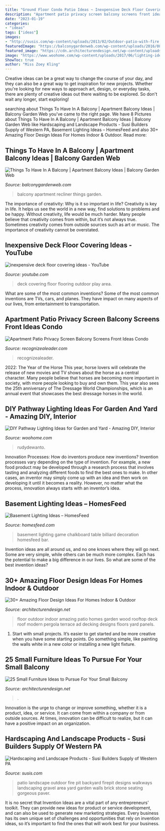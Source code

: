 ```yaml
---
title: "Ground Floor Condo Patio Ideas ~ Inexpensive Deck Floor Covering Ideas"
description: "Apartment patio privacy screen balcony screens front ideas condo"
date: "2023-01-19"
categories:
- "ideas"
tags: ["ideas"]
images:
- "http://susis.com/wp-content/uploads/2013/02/Outdoor-patio-with-fire.jpg"
featuredImage: "https://balconygardenweb.com/wp-content/uploads/2016/08/recliner.jpg"
featured_image: "https://cdn.architecturendesign.net/wp-content/uploads/2016/05/AD-Small-Furniture-Ideas-to-Pursue-For-Your-Small-Balcony-01.jpg"
image: "https://www.woohome.com/wp-content/uploads/2017/06/lighting-ideas-for-pathway-5.jpg"
ShowToc: true
author: "Miss Zoey Kling"
---
```



Creative ideas can be a great way to change the course of your day, and they can also be a great way to get inspiration for new projects. Whether you're looking for new ways to approach art, design, or everyday tasks, there are plenty of creative ideas out there waiting to be explored. So don't wait any longer, start exploring!

	

		
searching about Things To Have In A Balcony | Apartment Balcony Ideas | Balcony Garden Web you've came to the right page. We have 8 Pictures about Things To Have In A Balcony | Apartment Balcony Ideas | Balcony Garden Web like Hardscaping and Landscape Products - Susi Builders Supply of Western PA, Basement Lighting Ideas – HomesFeed and also 30+ Amazing Floor Design Ideas For Homes Indoor &amp; Outdoor. Read more:
		
    
## Things To Have In A Balcony | Apartment Balcony Ideas | Balcony Garden Web

<img loading=lazy src="https://balconygardenweb.com/wp-content/uploads/2016/08/recliner.jpg" onerror="this.onerror=null;this.src='https://tse3.mm.bing.net/th?id=OIP.2uGfdDAsurPxuz2pah_p4AHaLI&amp;pid=15.1';" alt="Things To Have In A Balcony | Apartment Balcony Ideas | Balcony Garden Web">

_Source: balconygardenweb.com_

>balcony apartment recliner things garden. 

	

The importance of creativity: Why is it so important in life?
Creativity is key in life. It helps us see the world in a new way, find solutions to problems and be happy. Without creativity, life would be much harder. Many people believe that creativity comes from within, but it’s not always true. Sometimes creativity comes from outside sources such as art or music. The importance of creativity cannot be overstated.

    
## Inexpensive Deck Floor Covering Ideas - YouTube

<img loading=lazy src="https://i.ytimg.com/vi/BwLY_bjRz48/hqdefault.jpg" onerror="this.onerror=null;this.src='https://tse3.mm.bing.net/th?id=OIP.JYD2RA0HoGzRVSDUZq71dgHaFj&amp;pid=15.1';" alt="inexpensive deck floor covering ideas - YouTube">

_Source: youtube.com_

>deck covering floor flooring outdoor play area. 

	

What are some of the most common inventions?
Some of the most common inventions are TVs, cars, and planes. They have impact on many aspects of our lives, from entertainment to transportation.

    
## Apartment Patio Privacy Screen Balcony Screens Front Ideas Condo

<img loading=lazy src="http://www.recognizealeader.com/bigbox/ap/balcony-privacy-screens-apartment_outdoor-patio-and-backyard.jpg" onerror="this.onerror=null;this.src='https://tse2.mm.bing.net/th?id=OIP.4Mbi7dbUxtCtaLzQMq6eNQHaJ4&amp;pid=15.1';" alt="Apartment Patio Privacy Screen Balcony Screens Front Ideas Condo">

_Source: recognizealeader.com_

>recognizealeader. 

	

2022: The Year of the Horse
This year, horse lovers will celebrate the release of new movies and TV shows about the horse as a central character. Many people believe that horses are becoming more important in society, with more people looking to buy and own them. This year also sees the 25th anniversary of The Dressage World Championships, which is an annual event that showcases the best dressage horses in the world.

    
## DIY Pathway Lighting Ideas For Garden And Yard - Amazing DIY, Interior

<img loading=lazy src="https://www.woohome.com/wp-content/uploads/2017/06/lighting-ideas-for-pathway-5.jpg" onerror="this.onerror=null;this.src='https://tse1.mm.bing.net/th?id=OIP.QQwowaMz6WvOJzUkQPIcPAHaJ4&amp;pid=15.1';" alt="DIY Pathway Lighting Ideas for Garden and Yard - Amazing DIY, Interior">

_Source: woohome.com_

>rudydewanto. 

	

Innovation Processes: How do inventors produce new inventions?
Invention processes vary depending on the type of invention. For example, a new food product may be developed through a research process that involves tasting and analyzing different foods to find the best ones to make. In other cases, an inventor may simply come up with an idea and then work on developing it until it becomes a reality. However, no matter what the process, innovation always starts with an inventor’s idea.

    
## Basement Lighting Ideas – HomesFeed

<img loading=lazy src="https://homesfeed.com/wp-content/uploads/2015/08/Combined-basement-lighting-idea-for-basement-game-room-with-a-billiard-table-yard-chalkboard-wall-decoration-and-floating-shelf-for-organizing-some-decorative-items.jpg" onerror="this.onerror=null;this.src='https://tse1.mm.bing.net/th?id=OIP.cB7AQpZ_WoxigaozXQx0AQHaLH&amp;pid=15.1';" alt="Basement Lighting Ideas – HomesFeed">

_Source: homesfeed.com_

>basement lighting game chalkboard table billiard decoration homesfeed bar. 

	

Invention ideas are all around us, and no one knows where they will go next. Some are very simple, while others can be much more complex. Each has the potential to make a big difference in our lives. So what are some of the best invention ideas?

    
## 30+ Amazing Floor Design Ideas For Homes Indoor &amp; Outdoor

<img loading=lazy src="http://cdn.architecturendesign.net/wp-content/uploads/2015/08/AD-Indoor-Outdoor-Floor-Design-Ideas-18.jpg" onerror="this.onerror=null;this.src='https://tse1.mm.bing.net/th?id=OIP.BA0jSVnsl30aRMQOLI0PagHaJY&amp;pid=15.1';" alt="30+ Amazing Floor Design Ideas For Homes Indoor &amp; Outdoor">

_Source: architecturendesign.net_

>floor outdoor indoor amazing patio homes garden wood rooftop deck roof modern pergola terrace ad decking designs floors yard panels. 

	

1. Start with small projects. It’s easier to get started and be more creative when you have some starting points. Do something simple, like painting the walls white in a new color or installing a new light fixture. 

    
## 25 Small Furniture Ideas To Pursue For Your Small Balcony

<img loading=lazy src="https://cdn.architecturendesign.net/wp-content/uploads/2016/05/AD-Small-Furniture-Ideas-to-Pursue-For-Your-Small-Balcony-01.jpg" onerror="this.onerror=null;this.src='https://tse4.mm.bing.net/th?id=OIP.OJ8U2r8CVhnHqIqnUiO4YQHaJ4&amp;pid=15.1';" alt="25 Small Furniture Ideas to Pursue For Your Small Balcony">

_Source: architecturendesign.net_

>. 

	

Innovation is the urge to change or improve something, whether it is a product, idea, or service. It can come from within a company or from outside sources. At times, innovation can be difficult to realize, but it can have a positive impact on an organization.

    
## Hardscaping And Landscape Products - Susi Builders Supply Of Western PA

<img loading=lazy src="http://susis.com/wp-content/uploads/2013/02/Outdoor-patio-with-fire.jpg" onerror="this.onerror=null;this.src='https://tse1.mm.bing.net/th?id=OIP.1lC8WfFXHCGBD86U9laYrwHaJ4&amp;pid=15.1';" alt="Hardscaping and Landscape Products - Susi Builders Supply of Western PA">

_Source: susis.com_

>patio landscape outdoor fire pit backyard firepit designs walkways landscaping gravel area yard garden walls brick stone seating gorgeous paver. 

	

It is no secret that Invention Ideas are a vital part of any entrepreneurs’ toolkit. They can provide new ideas for product or service development, and can also be used to generate new marketing strategies. Every business has its own unique set of challenges and opportunities that rely on invention ideas, so it’s important to find the ones that will work best for your business.

